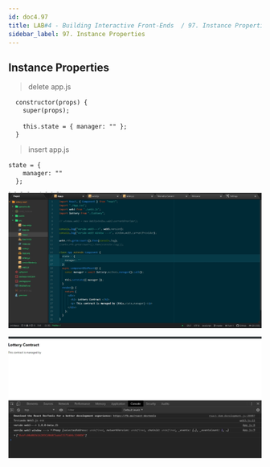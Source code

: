 ```yaml
---
id: doc4.97
title: LAB#4 - Building Interactive Front-Ends  / 97. Instance Properties
sidebar_label: 97. Instance Properties
---
```


## Instance Properties


> delete app.js

~~~
  constructor(props) {
    super(props);

    this.state = { manager: "" };
  }
~~~


> insert app.js

~~~
state = {
    manager: ""
  };

~~~


![alt text](.\assets\Imagem97_1.jpg)



![alt text](.\assets\Imagem97_2.jpg)
